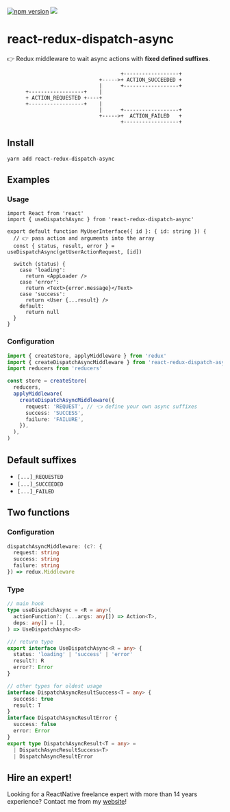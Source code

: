 <p>
  <a href="https://www.npmjs.com/package/react-redux-dispatch-async">
  <img alt="npm version" src="https://badge.fury.io/js/react-redux-dispatch-async.svg"/></a>
  <a href="#hire-an-expert">
      <img src="https://img.shields.io/badge/%F0%9F%92%AA-hire%20an%20expert-brightgreen"/>
    </a>
<p>

# react-redux-dispatch-async

👉 Redux middleware to wait async actions with **fixed defined suffixes**.

```
                                     +------------------+
                              +----->+ ACTION_SUCCEEDED +
                              |      +------------------+
      +------------------+    |
      + ACTION_REQUESTED +----+
      +------------------+    |
                              |      +------------------+
                              +----->+  ACTION_FAILED   +
                                     +------------------+
```

## Install

`yarn add react-redux-dispatch-async`

## Examples

### Usage

```tsx
import React from 'react'
import { useDispatchAsync } from 'react-redux-dispatch-async'

export default function MyUserInterface({ id }: { id: string }) {
  // 👉 pass action and arguments into the array
  const { status, result, error } = useDispatchAsync(getUserActionRequest, [id])

  switch (status) {
    case 'loading':
      return <AppLoader />
    case 'error':
      return <Text>{error.message}</Text>
    case 'success':
      return <User {...result} />
    default:
      return null
  }
}
```

### Configuration

```ts
import { createStore, applyMiddleware } from 'redux'
import { createDispatchAsyncMiddleware } from 'react-redux-dispatch-async'
import reducers from 'reducers'

const store = createStore(
  reducers,
  applyMiddleware(
    createDispatchAsyncMiddleware({
      request: 'REQUEST', // 👈 define your own async suffixes
      success: 'SUCCESS',
      failure: 'FAILURE',
    }),
  ),
)
```



## Default suffixes

- `[...]_REQUESTED`
- `[...]_SUCCEEDED`
- `[...]_FAILED`

## Two functions

### Configuration

```ts
dispatchAsyncMiddleware: (c?: {
  request: string
  success: string
  failure: string
}) => redux.Middleware
```

### Type

```ts
// main hook
type useDispatchAsync = <R = any>(
  actionFunction?: (...args: any[]) => Action<T>,
  deps: any[] = [],
) => UseDispatchAsync<R>

/// return type
export interface UseDispatchAsync<R = any> {
  status: 'loading' | 'success' | 'error'
  result?: R
  error?: Error
}

// other types for oldest usage
interface DispatchAsyncResultSuccess<T = any> {
  success: true
  result: T
}
interface DispatchAsyncResultError {
  success: false
  error: Error
}
export type DispatchAsyncResult<T = any> =
  | DispatchAsyncResultSuccess<T>
  | DispatchAsyncResultError
```

## Hire an expert!

Looking for a ReactNative freelance expert with more than 14 years experience? Contact me from my [website](https://xaviercarpentier.com)!
